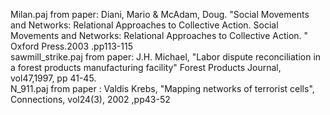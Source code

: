 Milan.paj from paper:	Diani, Mario & McAdam, Doug. "Social Movements and Networks: Relational Approaches to Collective Action. Social Movements and Networks: Relational Approaches to Collective Action. " Oxford Press.2003 .pp113-115  
sawmill_strike.paj from paper: J.H. Michael, "Labor dispute reconciliation in a forest products manufacturing facility"  Forest Products Journal, vol47,1997, pp 41-45.  
N_911.paj from paper : 	Valdis Krebs, "Mapping networks of terrorist cells", Connections, vol24(3), 2002 ,pp43-52  
